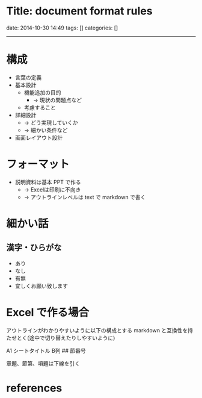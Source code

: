 Title: document format rules
==========
date: 2014-10-30 14:49
tags: []
categories: []
- - -
# 構成
* 言葉の定義
* 基本設計
	* 機能追加の目的
		* -> 現状の問題点など
	* 考慮すること
* 詳細設計
	* -> どう実現していくか
	* -> 細かい条件など
* 画面レイアウト設計

# フォーマット
* 説明資料は基本 PPT で作る
	* -> Excelは印刷に不向き
	* -> アウトラインレベルは text で markdown で書く

# 細かい話
## 漢字・ひらがな
* あり
* なし
* 有無
* 宜しくお願い致します

# Excel で作る場合
アウトラインがわかりやすいように以下の構成とする
markdown と互換性を持たせとく(途中で切り替えたりしやすいように)

A1 シートタイトル
B列 ## 節番号

章題、節第、項題は下線を引く

# references
[](./2014-11-25-create-note-rules.md)

